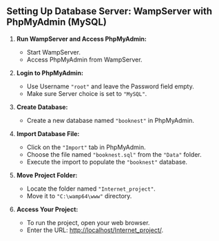 ## Setting Up Database Server: WampServer with PhpMyAdmin (MySQL)

1. **Run WampServer and Access PhpMyAdmin:**
   - Start WampServer.
   - Access PhpMyAdmin from WampServer.

2. **Login to PhpMyAdmin:**
   - Use Username `"root"` and leave the Password field empty.
   - Make sure Server choice is set to `"MySQL"`.

3. **Create Database:**
   - Create a new database named `"booknest"` in PhpMyAdmin.

4. **Import Database File:**
   - Click on the `"Import"` tab in PhpMyAdmin.
   - Choose the file named `"booknest.sql"` from the `"Data"` folder.
   - Execute the import to populate the `"booknest"` database.

5. **Move Project Folder:**
   - Locate the folder named `"Internet_project"`.
   - Move it to `"C:\wamp64\www"` directory.

6. **Access Your Project:**
   - To run the project, open your web browser.
   - Enter the URL: [http://localhost/Internet_project/](http://localhost/Internet_project/).
